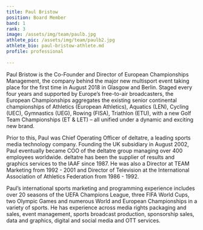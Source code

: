 ```yaml
---
title: Paul Bristow
position: Board Member
band: 1
rank: 3
image: /assets/img/team/paulb.jpg
athlete_pic: /assets/img/team/paulb2.jpg
athlete_bio: paul-bristow-athlete.md
profile: professional
  	
---
```


Paul Bristow is the Co-Founder and Director of European Championships Management, the company behind the major new multisport event taking place for the first time in August 2018 in Glasgow and Berlin.  Staged every four years and supported by Europe’s free-to-air broadcasters, the European Championships aggregates the existing senior continental championships of Athletics (European Athletics), Aquatics (LEN), Cycling (UEC), Gymnastics (UEG), Rowing (FISA), Triathlon (ETU), with a new Golf Team Championships (ET & LET) – all unified under a dynamic and exciting new brand. 
 
Prior to this, Paul was Chief Operating Officer of deltatre, a leading sports media technology company.  Founding the UK subsidiary in August 2002, Paul eventually became COO of the deltatre group managing over 400 employees worldwide.   deltatre has been the supplier of results and graphics services to the IAAF since 1987.   He was also a Director at TEAM Marketing from 1992 - 2001 and Director of Television at the International Association of Athletics Federation from 1986 - 1992.
 
Paul’s international sports marketing and programming experience includes over 20 seasons of the UEFA Champions League, three FIFA World Cups, two Olympic Games and numerous World and European Championships in a variety of sports.  He has experience across media rights packaging and sales, event management, sports broadcast production, sponsorship sales, data and graphics, digital and social media and OTT services.
